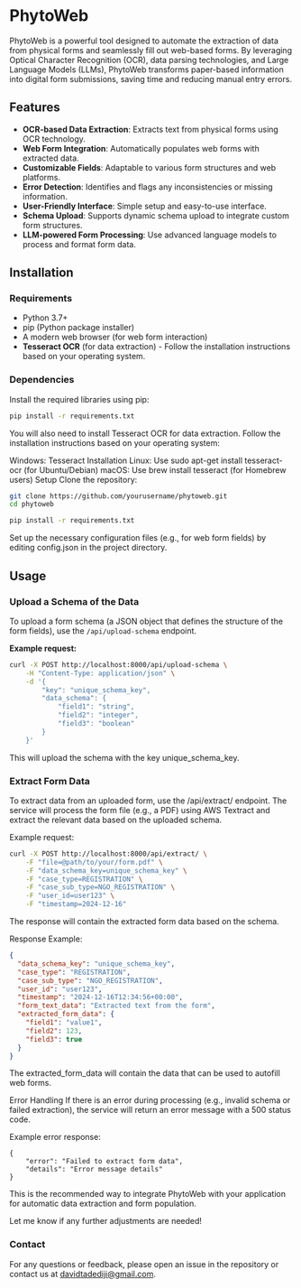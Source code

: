 # PhytoWeb

PhytoWeb is a powerful tool designed to automate the extraction of data from physical forms and seamlessly fill out
web-based forms. By leveraging Optical Character Recognition (OCR), data parsing technologies, and Large Language
Models (LLMs), PhytoWeb transforms paper-based information into digital form submissions, saving time and reducing
manual entry errors.

## Features

- **OCR-based Data Extraction**: Extracts text from physical forms using OCR technology.
- **Web Form Integration**: Automatically populates web forms with extracted data.
- **Customizable Fields**: Adaptable to various form structures and web platforms.
- **Error Detection**: Identifies and flags any inconsistencies or missing information.
- **User-Friendly Interface**: Simple setup and easy-to-use interface.
- **Schema Upload**: Supports dynamic schema upload to integrate custom form structures.
- **LLM-powered Form Processing**: Use advanced language models to process and format form data.

## Installation

### Requirements

- Python 3.7+
- pip (Python package installer)
- A modern web browser (for web form interaction)
- **Tesseract OCR** (for data extraction) - Follow the installation instructions based on your operating system.

### Dependencies

Install the required libraries using pip:

```bash
pip install -r requirements.txt
```

You will also need to install Tesseract OCR for data extraction. Follow the installation instructions based on your
operating system:

Windows: Tesseract Installation
Linux: Use sudo apt-get install tesseract-ocr (for Ubuntu/Debian)
macOS: Use brew install tesseract (for Homebrew users)
Setup
Clone the repository:

```bash
git clone https://github.com/yourusername/phytoweb.git
cd phytoweb
```

```bash
pip install -r requirements.txt
```

Set up the necessary configuration files (e.g., for web form fields) by editing config.json in the project directory.

## Usage

### Upload a Schema of the Data

To upload a form schema (a JSON object that defines the structure of the form fields), use the `/api/upload-schema`
endpoint.

**Example request:**

```bash
curl -X POST http://localhost:8000/api/upload-schema \
    -H "Content-Type: application/json" \
    -d '{
        "key": "unique_schema_key",
        "data_schema": {
            "field1": "string",
            "field2": "integer",
            "field3": "boolean"
        }
    }'
```

This will upload the schema with the key unique_schema_key.

### Extract Form Data

To extract data from an uploaded form, use the /api/extract/ endpoint. The service will process the form file (e.g., a
PDF) using AWS Textract and extract the relevant data based on the uploaded schema.

Example request:

```bash
curl -X POST http://localhost:8000/api/extract/ \
    -F "file=@path/to/your/form.pdf" \
    -F "data_schema_key=unique_schema_key" \
    -F "case_type=REGISTRATION" \
    -F "case_sub_type=NGO_REGISTRATION" \
    -F "user_id=user123" \
    -F "timestamp=2024-12-16"
```

The response will contain the extracted form data based on the schema.

Response Example:

```json
{
  "data_schema_key": "unique_schema_key",
  "case_type": "REGISTRATION",
  "case_sub_type": "NGO_REGISTRATION",
  "user_id": "user123",
  "timestamp": "2024-12-16T12:34:56+00:00",
  "form_text_data": "Extracted text from the form",
  "extracted_form_data": {
    "field1": "value1",
    "field2": 123,
    "field3": true
  }
}
```

The extracted_form_data will contain the data that can be used to autofill web forms.

Error Handling
If there is an error during processing (e.g., invalid schema or failed extraction), the service will return an error
message with a 500 status code.

Example error response:

```
{
    "error": "Failed to extract form data",
    "details": "Error message details"
}

```

This is the recommended way to integrate PhytoWeb with your application for automatic data extraction and form
population.

Let me know if any further adjustments are needed!

### Contact

For any questions or feedback, please open an issue in the repository or contact us at davidtadediji@gmail.com.